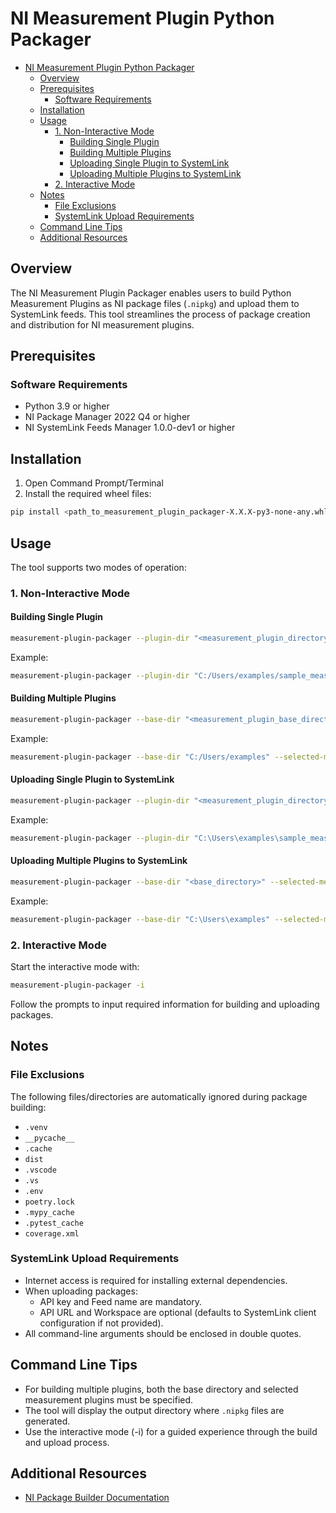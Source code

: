 # NI Measurement Plugin Python Packager

- [NI Measurement Plugin Python Packager](#ni-measurement-plugin-python-packager)
  - [Overview](#overview)
  - [Prerequisites](#prerequisites)
    - [Software Requirements](#software-requirements)
  - [Installation](#installation)
  - [Usage](#usage)
    - [1. Non-Interactive Mode](#1-non-interactive-mode)
      - [Building Single Plugin](#building-single-plugin)
      - [Building Multiple Plugins](#building-multiple-plugins)
      - [Uploading Single Plugin to SystemLink](#uploading-single-plugin-to-systemlink)
      - [Uploading Multiple Plugins to SystemLink](#uploading-multiple-plugins-to-systemlink)
    - [2. Interactive Mode](#2-interactive-mode)
  - [Notes](#notes)
    - [File Exclusions](#file-exclusions)
    - [SystemLink Upload Requirements](#systemlink-upload-requirements)
  - [Command Line Tips](#command-line-tips)
  - [Additional Resources](#additional-resources)

## Overview

The NI Measurement Plugin Packager enables users to build Python Measurement Plugins as NI package files (`.nipkg`) and upload them to SystemLink feeds. This tool streamlines the process of package creation and distribution for NI measurement plugins.

## Prerequisites

### Software Requirements

- Python 3.9 or higher
- NI Package Manager 2022 Q4 or higher
- NI SystemLink Feeds Manager 1.0.0-dev1 or higher

## Installation

1. Open Command Prompt/Terminal
2. Install the required wheel files:

```bash
pip install <path_to_measurement_plugin_packager-X.X.X-py3-none-any.whl> <path_to_nisystemlink_feeds_manager-X.X.X-py3-none-any.whl>
```

## Usage

The tool supports two modes of operation:

### 1. Non-Interactive Mode

#### Building Single Plugin

```bash
measurement-plugin-packager --plugin-dir "<measurement_plugin_directory>"
```

Example:

```bash
measurement-plugin-packager --plugin-dir "C:/Users/examples/sample_measurement"
```

#### Building Multiple Plugins

```bash
measurement-plugin-packager --base-dir "<measurement_plugin_base_directory>" --selected-meas-plugins "<plugin1,plugin2>"
```

Example:

```bash
measurement-plugin-packager --base-dir "C:/Users/examples" --selected-meas-plugins "sample_measurement,test_measurement"
```

#### Uploading Single Plugin to SystemLink

```bash
measurement-plugin-packager --plugin-dir "<measurement_plugin_directory>" --upload-packages --api-url "<systemlink_api_url>" --api-key "<api_key>" --workspace "<workspace_name>" --feed-name "<feed_name>"
```

Example:

```bash
measurement-plugin-packager --plugin-dir "C:\Users\examples\sample_measurement" --upload-packages --api-url "https://dev-api.lifecyclesolutions.ni.com/" --api-key "123234" --workspace "sample_workspace" --feed-name "example_feed"
```

#### Uploading Multiple Plugins to SystemLink

```bash
measurement-plugin-packager --base-dir "<base_directory>" --selected-meas-plugins "<plugin1,plugin2>" --upload-packages --api-url "<systemlink_api_url>" --api-key "<api_key>" --workspace "<workspace_name>" --feed-name "<feed_name>"
```

Example:

```bash
measurement-plugin-packager --base-dir "C:\Users\examples" --selected-meas-plugins "sample_measurement,testing_measurement" --upload-packages --api-url "https://dev-api.lifecyclesolutions.ni.com/" --api-key "123234" --workspace "sample_workspace" --feed-name "example_feed"
```

### 2. Interactive Mode

Start the interactive mode with:

```bash
measurement-plugin-packager -i
```

Follow the prompts to input required information for building and uploading packages.

<!-- TODO: Include example screenshots -->

## Notes

### File Exclusions

The following files/directories are automatically ignored during package building:

- `.venv`
- `__pycache__`
- `.cache`
- `dist`
- `.vscode`
- `.vs`
- `.env`
- `poetry.lock`
- `.mypy_cache`
- `.pytest_cache`
- `coverage.xml`

### SystemLink Upload Requirements

- Internet access is required for installing external dependencies.
- When uploading packages:
  - API key and Feed name are mandatory.
  <!-- To be decided -->
  - API URL and Workspace are optional (defaults to SystemLink client configuration if not provided).
- All command-line arguments should be enclosed in double quotes.

## Command Line Tips

- For building multiple plugins, both the base directory and selected measurement plugins must be specified.
- The tool will display the output directory where `.nipkg` files are generated.
- Use the interactive mode (-i) for a guided experience through the build and upload process.

## Additional Resources

- [NI Package Builder Documentation](https://www.ni.com/docs/en-US/bundle/package-manager/page/build-package-using-cli.html)
